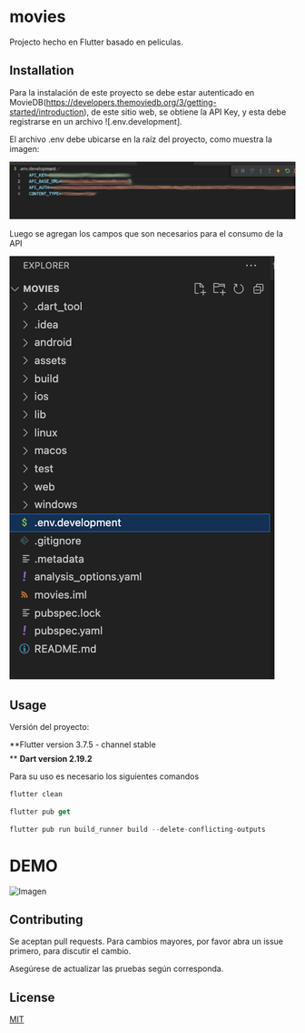 # movies

Projecto hecho en Flutter basado en peliculas.

## Installation

Para la instalación de este proyecto se debe estar autenticado en MovieDB(<https://developers.themoviedb.org/3/getting-started/introduction>), de este sitio web, se obtiene la API Key, y esta debe registrarse en un archivo ![.env.development].

El archivo .env debe ubicarse en la raíz del proyecto, como muestra la imagen:

![Imagen](/assets/images/instruction_one.png)

Luego se agregan los campos que son necesarios para el consumo de la API

![Imagen](/assets/images/instruction_two.png)

## Usage

Versión del proyecto: 

**Flutter version 3.7.5 - channel stable $$$$ **
**Dart version 2.19.2**

Para su uso es necesario los siguientes comandos
```dart
flutter clean
```

```dart
flutter pub get
```

```dart
flutter pub run build_runner build --delete-conflicting-outputs
```


# DEMO

![Imagen](/assets/clips/movie_clip.gif)

## Contributing

Se aceptan pull requests. Para cambios mayores, por favor abra un issue primero, para discutir el cambio.

Asegúrese de actualizar las pruebas según corresponda.

## License

[MIT](https://choosealicense.com/licenses/mit/)
